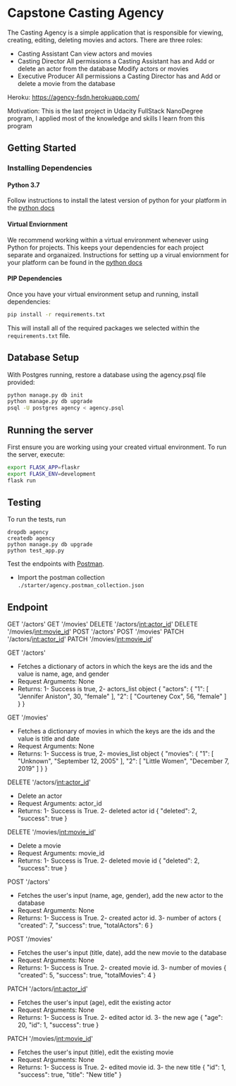 # Capstone Casting Agency

The Casting Agency is a simple application that is responsible for viewing, creating, editing, deleting movies and actors. There are three roles: 
- Casting Assistant
    Can view actors and movies
- Casting Director
    All permissions a Casting Assistant has and Add or delete an actor from the database Modify actors or movies
- Executive Producer
    All permissions a Casting Director has and Add or delete a movie from the database
      
Heroku: https://agency-fsdn.herokuapp.com/  

Motivation: This is the last project in Udacity FullStack NanoDegree program, I applied most of the knowledge and skills I learn from this program 

## Getting Started

### Installing Dependencies

#### Python 3.7

Follow instructions to install the latest version of python for your platform in the [python docs](https://docs.python.org/3/using/unix.html#getting-and-installing-the-latest-version-of-python)

#### Virtual Enviornment

We recommend working within a virtual environment whenever using Python for projects. This keeps your dependencies for each project separate and organaized. Instructions for setting up a virual enviornment for your platform can be found in the [python docs](https://packaging.python.org/guides/installing-using-pip-and-virtual-environments/)

#### PIP Dependencies

Once you have your virtual environment setup and running, install dependencies:

```bash
pip install -r requirements.txt
```

This will install all of the required packages we selected within the `requirements.txt` file.

## Database Setup

With Postgres running, restore a database using the agency.psql file provided:

```bash
python manage.py db init
python manage.py db upgrade
psql -U postgres agency < agency.psql
```

## Running the server

First ensure you are working using your created virtual environment. To run the server, execute:

```bash
export FLASK_APP=flaskr
export FLASK_ENV=development
flask run
```

## Testing
To run the tests, run
```
dropdb agency
createdb agency
python manage.py db upgrade
python test_app.py
```

Test the endpoints with [Postman](https://getpostman.com).
 - Import the postman collection `./starter/agency.postman_collection.json`

## Endpoint 

GET '/actors'
GET '/movies'
DELETE '/actors/<int:actor_id>'
DELETE '/movies/<int:movie_id>'
POST '/actors'
POST '/movies'
PATCH '/actors/<int:actor_id>'
PATCH '/movies/<int:movie_id>'


GET '/actors'
- Fetches a dictionary of actors in which the keys are the ids and the value is name, age, and gender
- Request Arguments: None
- Returns: 1- Success is true, 2- actors_list object
{
    "actors": {
        "1": [
            "Jennifer Aniston",
            30,
            "female"
        ],
        "2": [
            "Courteney Cox",
            56,
            "female"
        ]
    }
}


GET '/movies'
- Fetches a dictionary of movies in which the keys are the ids and the value is title and date
- Request Arguments: None
- Returns: 1- Success is true, 2- movies_list object
{
    "movies": {
        "1": [
            "Unknown",
            "September 12, 2005"
        ],
        "2": [
            "Little Women",
            "December 7, 2019"
        ]
    }
}


DELETE '/actors/<int:actor_id>'
- Delete an actor 
- Request Arguments: actor_id
- Returns: 1- Success is True. 2- deleted actor id
{
    "deleted": 2,
    "success": true
}


DELETE '/movies/<int:movie_id>'
- Delete a movie 
- Request Arguments: movie_id
- Returns: 1- Success is True. 2- deleted movie id
{
    "deleted": 2,
    "success": true
}


POST '/actors'
- Fetches the user's input (name, age, gender), add the new actor to the database 
- Request Arguments: None
- Returns: 1- Success is True. 2- created actor id. 3- number of actors 
{
    "created": 7,
    "success": true,
    "totalActors": 6
}


POST '/movies'
- Fetches the user's input (title, date), add the new movie to the database 
- Request Arguments: None
- Returns: 1- Success is True. 2- created movie id. 3- number of movies 
{
    "created": 5,
    "success": true,
    "totalMovies": 4
}



PATCH '/actors/<int:actor_id>'
- Fetches the user's input (age), edit the existing actor
- Request Arguments: None
- Returns: 1- Success is True. 2- edited actor id. 3- the new age 
{
    "age": 20,
    "id": 1,
    "success": true
}



PATCH '/movies/<int:movie_id>'
- Fetches the user's input (title), edit the existing movie
- Request Arguments: None
- Returns: 1- Success is True. 2- edited movie id. 3- the new title 
{
    "id": 1,
    "success": true,
    "title": "New title"
}


